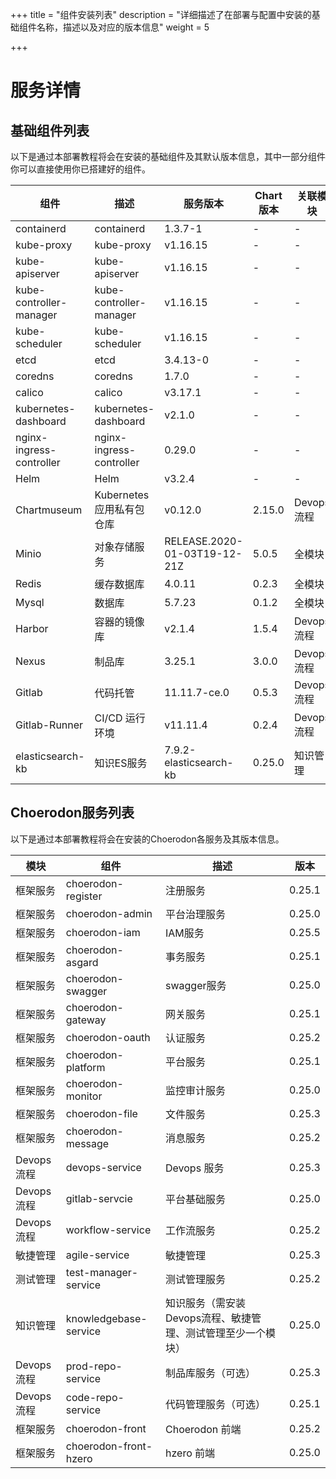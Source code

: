 +++
title = "组件安装列表"
description = "详细描述了在部署与配置中安装的基础组件名称，描述以及对应的版本信息"
weight = 5

+++

# 服务详情

## 基础组件列表

以下是通过本部署教程将会在安装的基础组件及其默认版本信息，其中一部分组件你可以直接使用你已搭建好的组件。

| 组件                      | 描述                      | 服务版本                      | Chart版本 | 关联模块   |
| ------------------------ | ------------------------ | ---------------------------- | --------- | --------- |
| containerd               | containerd               | 1.3.7-1                      | -         | -         |
| kube-proxy               | kube-proxy               | v1.16.15                     | -         | -         |
| kube-apiserver           | kube-apiserver           | v1.16.15                     | -         | -         |
| kube-controller-manager  | kube-controller-manager  | v1.16.15                     | -         | -         |
| kube-scheduler           | kube-scheduler           | v1.16.15                     | -         | -         |
| etcd                     | etcd                     | 3.4.13-0                     | -         | -         |
| coredns                  | coredns                  | 1.7.0                        | -         | -         |
| calico                   | calico                   | v3.17.1                      | -         | -         |
| kubernetes-dashboard     | kubernetes-dashboard     | v2.1.0                       | -         | -         |
| nginx-ingress-controller | nginx-ingress-controller | 0.29.0                       | -         | -         |
| Helm                     | Helm                     | v3.2.4                       | -         | -         |
| Chartmuseum              | Kubernetes应用私有包仓库   | v0.12.0                      | 2.15.0    | Devops流程 |
| Minio                    | 对象存储服务               | RELEASE.2020-01-03T19-12-21Z | 5.0.5     | 全模块     |
| Redis                    | 缓存数据库                 | 4.0.11                       | 0.2.3     | 全模块     |
| Mysql                    | 数据库                    | 5.7.23                       | 0.1.2     | 全模块     |
| Harbor                   | 容器的镜像库               | v2.1.4                       | 1.5.4     | Devops流程 |
| Nexus                    | 制品库                    | 3.25.1                       | 3.0.0     | Devops流程 |
| Gitlab                   | 代码托管                  | 11.11.7-ce.0                 | 0.5.3     | Devops流程 |
| Gitlab-Runner            | CI/CD 运行环境            | v11.11.4                     | 0.2.4     | Devops流程 |
| elasticsearch-kb         | 知识ES服务                | 7.9.2-elasticsearch-kb       | 0.25.0    | 知识管理    |

## Choerodon服务列表

以下是通过本部署教程将会在安装的Choerodon各服务及其版本信息。

| 模块       | 组件                  | 描述            | 版本   |
| --------- | --------------------- | -------------- | ------ |
| 框架服务    | choerodon-register    | 注册服务        | 0.25.1 |
| 框架服务    | choerodon-admin       | 平台治理服务     | 0.25.0 |
| 框架服务    | choerodon-iam         | IAM服务        | 0.25.5 |
| 框架服务    | choerodon-asgard      | 事务服务        | 0.25.1 |
| 框架服务    | choerodon-swagger     | swagger服务    | 0.25.0 |
| 框架服务    | choerodon-gateway     | 网关服务        | 0.25.1 |
| 框架服务    | choerodon-oauth       | 认证服务        | 0.25.2 |
| 框架服务    | choerodon-platform    | 平台服务        | 0.25.1 |
| 框架服务    | choerodon-monitor     | 监控审计服务     | 0.25.0 |
| 框架服务    | choerodon-file        | 文件服务        | 0.25.3 |
| 框架服务    | choerodon-message     | 消息服务        | 0.25.2 |
| Devops流程 | devops-service        | Devops 服务    | 0.25.3 |
| Devops流程 | gitlab-servcie        | 平台基础服务     | 0.25.0 |
| Devops流程 | workflow-service      | 工作流服务      | 0.25.2 |
| 敏捷管理    | agile-service         | 敏捷管理        | 0.25.3 |
| 测试管理    | test-manager-service  | 测试管理服务     | 0.25.2 |
| 知识管理    | knowledgebase-service | 知识服务（需安装Devops流程、敏捷管理、测试管理至少一个模块）| 0.25.0 |
| Devops流程 | prod-repo-service     | 制品库服务（可选）| 0.25.3 |
| Devops流程 | code-repo-service     | 代码管理服务（可选）| 0.25.1 |
| 框架服务    | choerodon-front       | Choerodon 前端  | 0.25.2 |
| 框架服务    | choerodon-front-hzero | hzero 前端      | 0.25.0 |
